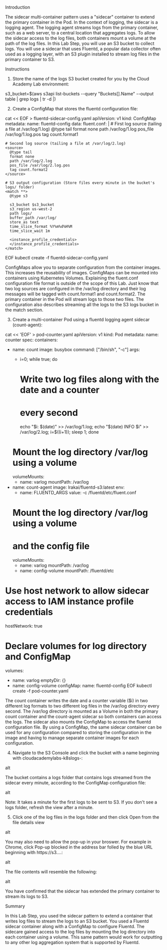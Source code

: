 Introduction

The sidecar multi-container pattern uses a "sidecar" container to extend the primary container in the Pod. In the context of logging, the sidecar is a logging agent. The logging agent streams logs from the primary container, such as a web server, to a central location that aggregates logs. To allow the sidecar access to the log files, both containers mount a volume at the path of the log files. In this Lab Step, you will use an S3 bucket to collect logs. You will use a sidecar that uses Fluentd, a popular data collector often used as a logging layer, with an S3 plugin installed to stream log files in the primary container to S3.

 
Instructions

1. Store the name of the logs S3 bucket created for you by the Cloud Academy Lab environment:

s3_bucket=$(aws s3api list-buckets --query "Buckets[].Name" --output table | grep logs | tr -d \|)

 

2. Create a ConfigMap that stores the fluentd configuration file:

cat << EOF > fluentd-sidecar-config.yaml
apiVersion: v1
kind: ConfigMap
metadata:
  name: fluentd-config
data:
  fluent.conf: |
    # First log source (tailing a file at /var/log/1.log)
    <source>
      @type tail
      format none
      path /var/log/1.log
      pos_file /var/log/1.log.pos
      tag count.format1
    </source>

    # Second log source (tailing a file at /var/log/2.log)
    <source>
      @type tail
      format none
      path /var/log/2.log
      pos_file /var/log/2.log.pos
      tag count.format2
    </source>

    # S3 output configuration (Store files every minute in the bucket's logs/ folder)
    <match **>
      @type s3

      s3_bucket $s3_bucket
      s3_region us-west-2
      path logs/
      buffer_path /var/log/
      store_as text
      time_slice_format %Y%m%d%H%M
      time_slice_wait 1m
      
      <instance_profile_credentials>
      </instance_profile_credentials>
    </match>
EOF
kubectl create -f fluentd-sidecar-config.yaml

ConfigMaps allow you to separate configuration from the container images. This increases the reusability of images. ConfigMaps can be mounted into containers using Kubernetes Volumes. Explaining the fluent.conf configuration file format is outside of the scope of this Lab. Just know that two log sources are configured in the /var/log directory and their log messages will be tagged with count.format1 and count.format2. The primary container in the Pod will stream logs to those two files. The configuration also describes streaming all the logs to the S3 logs bucket in the match section.  

 

3. Create a multi-container Pod using a fluentd logging agent sidecar (count-agent): 

cat << 'EOF' > pod-counter.yaml
apiVersion: v1
kind: Pod
metadata:
  name: counter
spec:
  containers:
  - name: count
    image: busybox
    command: ["/bin/sh", "-c"]
    args:
    - >
      i=0;
      while true;
      do
        # Write two log files along with the date and a counter
        # every second
        echo "$i: $(date)" >> /var/log/1.log;
        echo "$(date) INFO $i" >> /var/log/2.log;
        i=$((i+1));
        sleep 1;
      done
    # Mount the log directory /var/log using a volume
    volumeMounts:
    - name: varlog
      mountPath: /var/log
  - name: count-agent
    image: lrakai/fluentd-s3:latest
    env:
    - name: FLUENTD_ARGS
      value: -c /fluentd/etc/fluent.conf
    # Mount the log directory /var/log using a volume
    # and the config file
    volumeMounts:
    - name: varlog
      mountPath: /var/log
    - name: config-volume
      mountPath: /fluentd/etc
  # Use host network to allow sidecar access to IAM instance profile credentials
  hostNetwork: true
  # Declare volumes for log directory and ConfigMap
  volumes:
  - name: varlog
    emptyDir: {}
  - name: config-volume
    configMap:
      name: fluentd-config
EOF
kubectl create -f pod-counter.yaml

The count container writes the date and a counter variable ($i) in two different log formats to two different log files in the /var/log directory every second. The /var/log directory is mounted as a Volume in both the primary count container and the count-agent sidecar so both containers can access the logs. The sidecar also mounts the ConfigMap to access the fluentd configuration file. By using a ConfigMap, the same sidecar container can be used for any configuration compared to storing the configuration in the image and having to manage separate container images for each configuration.

 

4. Navigate to the S3 Console and click the bucket with a name beginning with cloudacademylabs-k8slogs-:

alt

The bucket contains a logs folder that contains logs streamed from the sidecar every minute, according to the ConfigMap configuration file:

alt

Note: It takes a minute for the first logs to be sent to S3. If you don't see a logs folder, refresh the view after a minute.

 

5. Click one of the log files in the logs folder and then click Open from the file details view

alt

You may also need to allow the pop-up in your broswer. For example in Chrome, click Pop-up blocked in the address bar folled by the blue URL beginning with https://s3....:

alt

The file contents will resemble the following:

alt

You have confirmed that the sidecar has extended the primary container to stream its logs to S3. 

 
Summary

In this Lab Step, you used the sidecar pattern to extend a container that writes log files to stream the logs to an S3 bucket. You used a Fluentd sidecar container along with a ConfigMap to configure Fluentd. The sidecare gained access to the log files by mounting the log directory into each container using a volume. This same pattern would work for outputting to any other log aggregation system that is supported by Fluentd. 